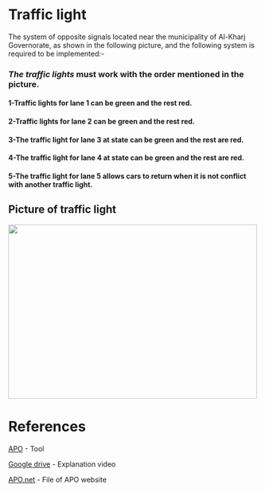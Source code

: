 # Traffic light
The system of opposite signals located near the municipality of Al-Kharj Governorate,
as shown in the following picture, and the following system is required to be implemented:-

### *The traffic lights*  must work with the order mentioned in the picture.

#### 1-Traffic lights for lane 1 can be green and the rest red.

#### 2-Traffic lights for lane 2 can be green and the rest red.

#### 3-The traffic light for lane 3 at state can be green and the rest are red.

#### 4-The traffic light for lane 4 at state can be green and the rest are red.

#### 5-The traffic light for lane 5 allows cars to return when it is not conflict with another traffic light.

## Picture of traffic light
<img src="https://user-images.githubusercontent.com/107370302/201526439-f0d188be-b1b3-46c3-bcce-2fa0590c8e88.png" width =500 height=350>


# References
[APO](https://apo.adrian-jagusch.de/#!/Sample%20Net) - Tool 

[Google drive](https://drive.google.com/file/d/1rV0LeeLc4HeArt1_9MlObeJgIWGe9Vn7/view?usp=sharing) - Explanation video

[APO.net](https://drive.google.com/file/d/1f4640BXB2eufzEQzjba7ia9KQLQPLHSH/view?usp=sharing) - File of APO website

